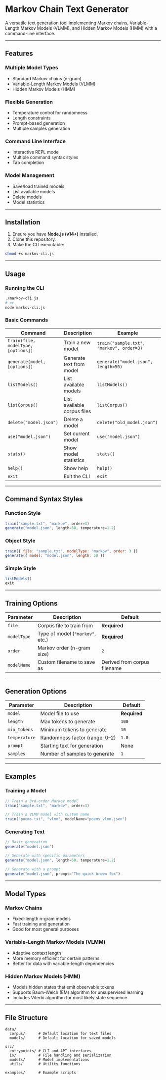 # Markov Chain Text Generator

A versatile text generation tool implementing Markov chains, Variable-Length Markov Models (VLMM), and Hidden Markov Models (HMM) with a command-line interface.

---

## Features

### Multiple Model Types

* Standard Markov chains (n-gram)
* Variable-Length Markov Models (VLMM)
* Hidden Markov Models (HMM)

### Flexible Generation

* Temperature control for randomness
* Length constraints
* Prompt-based generation
* Multiple samples generation

### Command Line Interface

* Interactive REPL mode
* Multiple command syntax styles
* Tab completion

### Model Management

* Save/load trained models
* List available models
* Delete models
* Model statistics

---

## Installation

1. Ensure you have **Node.js (v14+)** installed.
2. Clone this repository.
3. Make the CLI executable:

```bash
chmod +x markov-cli.js
```

---

## Usage

### Running the CLI

```bash
./markov-cli.js
# or
node markov-cli.js
```

### Basic Commands

| Command                             | Description                 | Example                                  |
| ----------------------------------- | --------------------------- | ---------------------------------------- |
| `train(file, modelType, [options])` | Train a new model           | `train("sample.txt", "markov", order=3)` |
| `generate(model, [options])`        | Generate text from model    | `generate("model.json", length=50)`      |
| `listModels()`                      | List available models       | `listModels()`                           |
| `listCorpus()`                      | List available corpus files | `listCorpus()`                           |
| `delete("model.json")`              | Delete a model              | `delete("old_model.json")`               |
| `use("model.json")`                 | Set current model           | `use("model.json")`                      |
| `stats()`                           | Show model statistics       | `stats()`                                |
| `help()`                            | Show help                   | `help()`                                 |
| `exit`                              | Exit the CLI                | `exit`                                   |

---

## Command Syntax Styles

### Function Style

```javascript
train("sample.txt", "markov", order=3)
generate("model.json", length=50, temperature=1.2)
```

### Object Style

```javascript
train({ file: "sample.txt", modelType: "markov", order: 3 })
generate({ model: "model.json", length: 50 })
```

### Simple Style

```javascript
listModels()
exit
```

---

## Training Options

| Parameter   | Description                      | Default                      |
| ----------- | -------------------------------- | ---------------------------- |
| `file`      | Corpus file to train from        | **Required**                 |
| `modelType` | Type of model (`"markov"`, etc.) | **Required**                 |
| `order`     | Markov order (n-gram size)       | `2`                          |
| `modelName` | Custom filename to save as       | Derived from corpus filename |

---

## Generation Options

| Parameter     | Description                    | Default      |
| ------------- | ------------------------------ | ------------ |
| `model`       | Model file to use              | **Required** |
| `length`      | Max tokens to generate         | `100`        |
| `min_tokens`  | Minimum tokens to generate     | `10`         |
| `temperature` | Randomness factor (range: 0–2) | `1.0`        |
| `prompt`      | Starting text for generation   | None         |
| `samples`     | Number of samples to generate  | `1`          |

---

## Examples

### Training a Model

```javascript
// Train a 3rd-order Markov model
train("sample.txt", "markov", order=3)

// Train a VLMM model with custom name
train("poems.txt", "vlmm", modelName="poems_vlmm.json")
```

### Generating Text

```javascript
// Basic generation
generate("model.json")

// Generate with specific parameters
generate("model.json", length=50, temperature=1.2)

// Generate with a prompt
generate("model.json", prompt="The quick brown fox")
```

---

## Model Types

### Markov Chains

* Fixed-length n-gram models
* Fast training and generation
* Good for most general purposes

### Variable-Length Markov Models (VLMM)

* Adaptive context length
* More memory efficient for certain patterns
* Better for data with variable-length dependencies

### Hidden Markov Models (HMM)

* Models hidden states that emit observable tokens
* Supports Baum-Welch (EM) algorithm for unsupervised learning
* Includes Viterbi algorithm for most likely state sequence

---

## File Structure

```
data/
  corpus/      # Default location for text files
  models/      # Default location for saved models

src/
  entrypoints/ # CLI and API interfaces
  io/          # File handling and serialization
  models/      # Model implementations
  utils/       # Utility functions

examples/      # Example scripts
```
